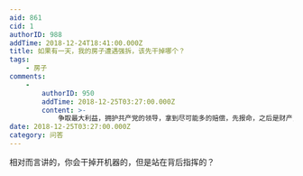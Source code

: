 ```yaml
---
aid: 861
cid: 1
authorID: 988
addTime: 2018-12-24T18:41:00.000Z
title: 如果有一天，我的房子遭遇强拆，该先干掉哪个？
tags:
    - 房子
comments:
    -
        authorID: 950
        addTime: 2018-12-25T03:27:00.000Z
        content: >-
            争取最大利益，拥护共产党的领导，拿到尽可能多的赔偿，先报命，之后是财产，努力改变自己，早点移民。真的，我们太弱小了，以死相博太傻了，有时候顶多是溅人一脸血，好点你把仇人杀了，你也完了，孩子老婆咋办？
date: 2018-12-25T03:27:00.000Z
category: 问答
---
```


相对而言讲的，你会干掉开机器的，但是站在背后指挥的？
